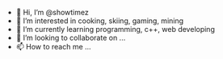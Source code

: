 - 👋 Hi, I’m @showtimez
- 👀 I’m interested in cooking, skiing, gaming, mining
- 🌱 I’m currently learning programming, c++, web developing
- 💞️ I’m looking to collaborate on ...
- 📫 How to reach me ...

<!---
showtimez/showtimez is a ✨ special ✨ repository because its `README.md` (this file) appears on your GitHub profile.
You can click the Preview link to take a look at your changes.
--->
